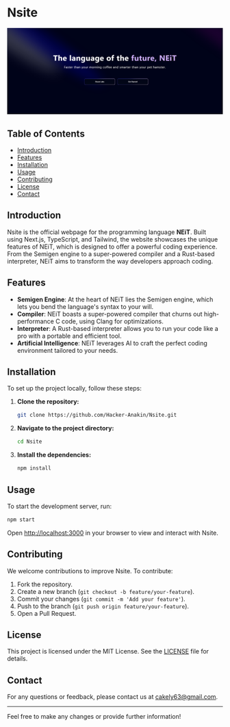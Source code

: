 # Nsite

![alt text](./app/main.png)

## Table of Contents

- [Introduction](#introduction)
- [Features](#features)
- [Installation](#installation)
- [Usage](#usage)
- [Contributing](#contributing)
- [License](#license)
- [Contact](#contact)

## Introduction

Nsite is the official webpage for the programming language **NEiT**. Built using Next.js, TypeScript, and Tailwind, the website showcases the unique features of NEiT, which is designed to offer a powerful coding experience. From the Semigen engine to a super-powered compiler and a Rust-based interpreter, NEiT aims to transform the way developers approach coding.

## Features

- **Semigen Engine**: At the heart of NEiT lies the Semigen engine, which lets you bend the language's syntax to your will.
- **Compiler**: NEiT boasts a super-powered compiler that churns out high-performance C code, using Clang for optimizations.
- **Interpreter**: A Rust-based interpreter allows you to run your code like a pro with a portable and efficient tool.
- **Artificial Intelligence**: NEiT leverages AI to craft the perfect coding environment tailored to your needs.

## Installation

To set up the project locally, follow these steps:

1. **Clone the repository:**

    ```bash
    git clone https://github.com/Hacker-Anakin/Nsite.git
    ```

2. **Navigate to the project directory:**

    ```bash
    cd Nsite
    ```

3. **Install the dependencies:**

    ```bash
    npm install
    ```

## Usage

To start the development server, run:

```bash
npm start
```

Open [http://localhost:3000](http://localhost:3000) in your browser to view and interact with Nsite.

## Contributing

We welcome contributions to improve Nsite. To contribute:

1. Fork the repository.
2. Create a new branch (`git checkout -b feature/your-feature`).
3. Commit your changes (`git commit -m 'Add your feature'`).
4. Push to the branch (`git push origin feature/your-feature`).
5. Open a Pull Request.

## License

This project is licensed under the MIT License. See the [LICENSE](LICENSE) file for details.

## Contact

For any questions or feedback, please contact us at [cakely63@gmail.com](mailto:cakely63@gmail.com).

---

Feel free to make any changes or provide further information!